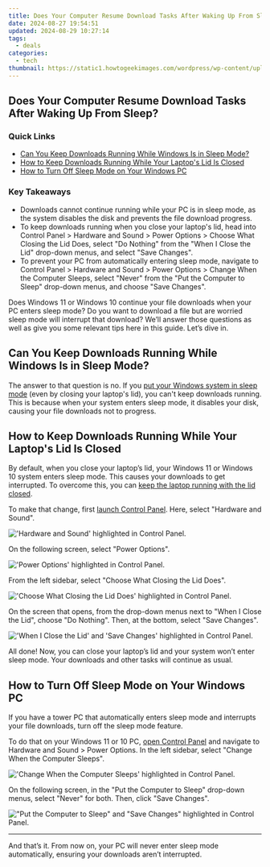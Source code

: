 ```yaml
---
title: Does Your Computer Resume Download Tasks After Waking Up From Sleep?
date: 2024-08-27 19:54:51
updated: 2024-08-29 10:27:14
tags:
  - deals
categories:
  - tech
thumbnail: https://static1.howtogeekimages.com/wordpress/wp-content/uploads/2023/10/52781763325_917b7d4f68_o-1.jpg
---
```


## Does Your Computer Resume Download Tasks After Waking Up From Sleep?

### Quick Links

* [Can You Keep Downloads Running While Windows Is in Sleep Mode?](https://extra-support.techidaily.com/pinnacle-of-intellect-trivia-videos-for-2024/)
* [How to Keep Downloads Running While Your Laptop's Lid Is Closed](https://extra-approaches.techidaily.com/how-to-make-a-photo-video-with-pixiz-for-2024/)
* [How to Turn Off Sleep Mode on Your Windows PC](https://hardware-help.techidaily.com/get-the-newest-hp-officejet-pro-8720-windows-driver-software-free-of-charge/)

### Key Takeaways

* Downloads cannot continue running while your PC is in sleep mode, as the system disables the disk and prevents the file download progress.
* To keep downloads running when you close your laptop's lid, head into Control Panel > Hardware and Sound > Power Options > Choose What Closing the Lid Does, select "Do Nothing" from the "When I Close the Lid" drop-down menus, and select "Save Changes".
* To prevent your PC from automatically entering sleep mode, navigate to Control Panel > Hardware and Sound > Power Options > Change When the Computer Sleeps, select "Never" from the "Put the Computer to Sleep" drop-down menus, and choose "Save Changes".

 Does Windows 11 or Windows 10 continue your file downloads when your PC enters sleep mode? Do you want to download a file but are worried sleep mode will interrupt that download? We’ll answer those questions as well as give you some relevant tips here in this guide. Let’s dive in.

##  Can You Keep Downloads Running While Windows Is in Sleep Mode?

 The answer to that question is no. If you [put your Windows system in sleep mode](https://tech-haven.techidaily.com/speak-up-discover-how-openai-revolutionizes-chatbot-experience-with-voice-recognition-in-chatgpt/) (even by closing your laptop's lid), you can't keep downloads running. This is because when your system enters sleep mode, it disables your disk, causing your file downloads not to progress.

##  How to Keep Downloads Running While Your Laptop's Lid Is Closed

 By default, when you close your laptop’s lid, your Windows 11 or Windows 10 system enters sleep mode. This causes your downloads to get interrupted. To overcome this, you can [keep the laptop running with the lid closed](https://tech-haven.techidaily.com/mastering-the-art-of-nutritional-meal-scheduling-with-ai-powered-chatgpt-guidance/).

 To make that change, first [launch Control Panel](https://facebook-clips.techidaily.com/seamless-media-exchange-transferring-facebook-content-to-whatsapp-for-2024/). Here, select "Hardware and Sound".

!['Hardware and Sound' highlighted in Control Panel.](https://static1.howtogeekimages.com/wordpress/wp-content/uploads/2023/10/1-hardware-sound-control-panel.jpg) 

 On the following screen, select "Power Options".

!['Power Options' highlighted in Control Panel.](https://static1.howtogeekimages.com/wordpress/wp-content/uploads/2023/10/2-power-options-control-panel.jpg) 

 From the left sidebar, select "Choose What Closing the Lid Does".

!['Choose What Closing the Lid Does' highlighted in Control Panel.](https://static1.howtogeekimages.com/wordpress/wp-content/uploads/2023/10/3-closing-lid-settings-control-panel.jpg) 

 On the screen that opens, from the drop-down menus next to "When I Close the Lid", choose "Do Nothing". Then, at the bottom, select "Save Changes".

!['When I Close the Lid' and 'Save Changes' highlighted in Control Panel.](https://static1.howtogeekimages.com/wordpress/wp-content/uploads/2023/10/4-do-nothing-close-lid-control-panel.jpg) 

 All done! Now, you can close your laptop’s lid and your system won’t enter sleep mode. Your downloads and other tasks will continue as usual.

##  How to Turn Off Sleep Mode on Your Windows PC

 If you have a tower PC that automatically enters sleep mode and interrupts your file downloads, turn off the sleep mode feature.

 To do that on your Windows 11 or 10 PC, [open Control Panel](https://tech-recovery.techidaily.com/1722861107683-troubleshooting-when-your-iphone-doesnt-ring-easy-fixes-inside/) and navigate to Hardware and Sound > Power Options. In the left sidebar, select "Change When the Computer Sleeps".

!['Change When the Computer Sleeps' highlighted in Control Panel.](https://static1.howtogeekimages.com/wordpress/wp-content/uploads/2023/10/5-windows-sleep-settings.jpg) 

 On the following screen, in the "Put the Computer to Sleep" drop-down menus, select "Never" for both. Then, click "Save Changes".

!["Put the Computer to Sleep" and "Save Changes" highlighted in Control Panel.](https://static1.howtogeekimages.com/wordpress/wp-content/uploads/2023/10/6-disable-windows-sleep.jpg) 

---

 And that’s it. From now on, your PC will never enter sleep mode automatically, ensuring your downloads aren’t interrupted.

<ins class="adsbygoogle"
     style="display:block"
     data-ad-format="autorelaxed"
     data-ad-client="ca-pub-7571918770474297"
     data-ad-slot="1223367746"></ins>



<ins class="adsbygoogle"
     style="display:block"
     data-ad-client="ca-pub-7571918770474297"
     data-ad-slot="8358498916"
     data-ad-format="auto"
     data-full-width-responsive="true"></ins>
